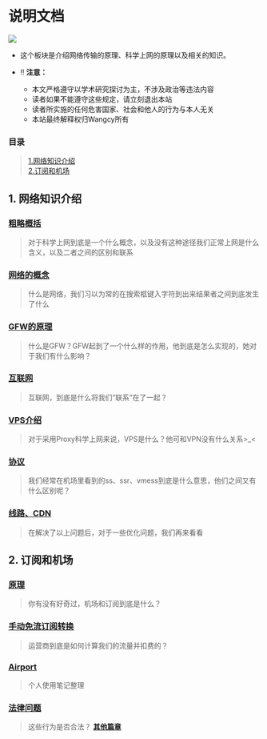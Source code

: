 # **说明文档**
<a href="https://docs.awall.dpdns.org/"><img src="https://img.shields.io/badge/%E6%96%B0%E7%89%88-%E6%B5%8B%E8%AF%95-brightyellow?style=plastic"></a>

- 这个板块是介绍网络传输的原理、科学上网的原理以及相关的知识。

- ‼️ **注意：**

  - 本文严格遵守以学术研究探讨为主，不涉及政治等违法内容
  - 读者如果不能遵守这些规定，请立刻退出本站
  - 读者所实施的任何危害国家、社会和他人的行为与本人无关
  - 本站最终解释权归Wangcy所有

### **目录**

> [1.网络知识介绍](#1-%E7%BD%91%E7%BB%9C%E7%9F%A5%E8%AF%86%E4%BB%8B%E7%BB%8D)<br>
> [2.订阅和机场](#2-%E8%AE%A2%E9%98%85%E5%92%8C%E6%9C%BA%E5%9C%BA)

<!--折叠标题-->
<!--<details>
  <summary><h1>网络知识介绍</h1></summary>
  
  <br>
  内容
</details>-->

## **1. 网络知识介绍**

### [粗略概括](http://wangcy.tk/wall/Awall/粗略概括)
> 对于科学上网到底是一个什么概念，以及没有这种途径我们正常上网是什么含义，以及二者之间的区别和联系

### [网络的概念](http://wangcy.tk/wall/Awall/网络的概念)
> 什么是网络，我们习以为常的在搜索框键入字符到出来结果者之间到底发生了什么

### [GFW的原理](http://wangcy.tk/wall/Awall/GFW的原理)
> 什么是GFW？GFW起到了一个什么样的作用，他到底是怎么实现的，她对于我们有什么影响？

### [互联网](http://wangcy.tk/wall/Awall/互联网)
> 互联网，到底是什么将我们“联系”在了一起？

### [VPS介绍](http://wangcy.tk/wall/Awall/VPS介绍)
> 对于采用Proxy科学上网来说，VPS是什么？他可和VPN没有什么关系>_<

### [协议](http://wangcy.tk/wall/Awall/协议)
> 我们经常在机场里看到的ss、ssr、vmess到底是什么意思，他们之间又有什么区别呢？

### [线路、CDN](http://wangcy.tk/wall/Awall/线路、CDN)
> 在解决了以上问题后，对于一些优化问题，我们再来看看

## **2. 订阅和机场**

### [原理](http://wangcy.tk/wall/Awall/订阅&机场)
> 你有没有好奇过，机场和订阅到底是什么？

### [手动免流订阅转换](http://wangcy.tk/wall/免流/手动免流订阅转换)
> 运营商到底是如何计算我们的流量并扣费的？

### [Airport](https://wangcy.tk/wall/assets/Airport)
> 个人使用笔记整理

### [法律问题](https://mp.weixin.qq.com/s/cndzW_oXClkSdwOtam0qUw)
> 这些行为是否合法？ <a href="https://mp.weixin.qq.com/mp/appmsgalbum?__biz=Mzg2OTIyMzY0Ng==&action=getalbum&album_id=1351392258079260674&subscene=159&subscene=&scenenote=https%3A%2F%2Fmp.weixin.qq.com%2Fs%2FcndzW_oXClkSdwOtam0qUw&nolastread=1#wechat_redirect" target="_blank">**其他篇章**</a>
